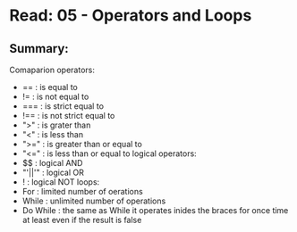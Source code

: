 # Read: 05 - Operators and Loops
## Summary:
Comaparion operators:
* == : is  equal to 
* != : is not equal to
* === : is strict equal to 
* !== : is not strict equal to 
* ">" : is grater than
* "<" : is less than 
* ">=" : is greater than or equal to
* "<=" : is less than or equal to 
logical operators:
* $$ : logical AND
* "'||'" : logical OR
* ! : logical NOT
loops:
* For : limited number of oerations 
* While : unlimited number of operations
* Do While : the same as While it operates inides the braces for once time at least even if the result is false

